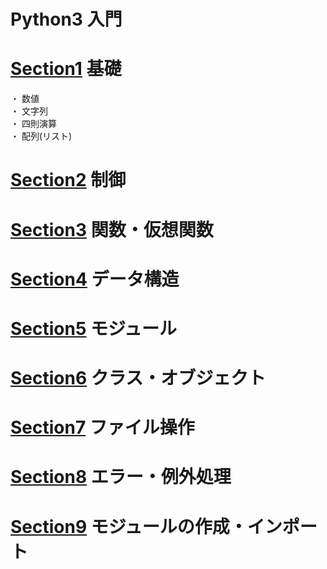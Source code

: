 # Python3 入門
# [Section1](./Section1/) 基礎
・ 数値 \
・ 文字列 \
・ 四則演算 \
・ 配列(リスト)
# [Section2](./Section2/) 制御
# [Section3](./Section3/) 関数・仮想関数
# [Section4](./Section4/) データ構造
# [Section5](./Section5/) モジュール
# [Section6](./Section6/) クラス・オブジェクト
# [Section7](./Section7/) ファイル操作
# [Section8](./Section8/) エラー・例外処理
# [Section9](./Section9/) モジュールの作成・インポート